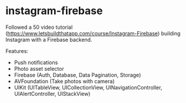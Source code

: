 # instagram-firebase

Followed a 50 video tutorial (https://www.letsbuildthatapp.com/course/Instagram-Firebase) building Instagram with a Firebase backend. 

Features:
- Push notifications
- Photo asset selector
- Firebase (Auth, Database, Data Pagination, Storage)
- AVFoundation (Take photos with camera)
- UIKit (UITableView, UICollectionView, UINavigationController, UIAlertController, UIStackView)
